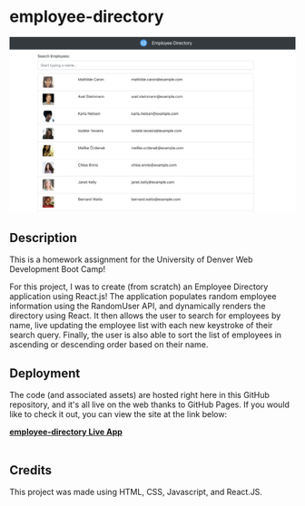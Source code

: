 # employee-directory

![screenshot of website](./screenshot.png)

## Description

This is a homework assignment for the University of Denver Web Development Boot Camp! <br>

For this project, I was to create (from scratch) an Employee Directory application using React.js! The application populates random employee information using the RandomUser API, and dynamically renders the directory using React. It then allows the user to search for employees by name, live updating the employee list with each new keystroke of their search query. Finally, the user is also able to sort the list of employees in ascending or descending order based on their name.<br>

## Deployment

The code (and associated assets) are hosted right here in this GitHub repository, and it's all live on the web thanks to GitHub Pages. If you would like to check it out, you can view the site at the link below:

<a href="https://lukeoxner.github.io/employee-directory/" target="_blank"><b>employee-directory Live App</b></a>
<br><br>

## Credits

This project was made using HTML, CSS, Javascript, and React.JS.
